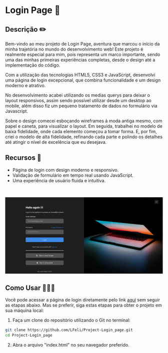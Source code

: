 # Login Page 🚀

## Descrição ✏️
Bem-vindo ao meu projeto de Login Page, aventura que marcou o início da minha trajetória no mundo do desenvolvimento web! Este projeto é realmente especial para mim, pois representa um marco importante, sendo uma das minhas primeiras experiências completas, desde o design até a implementação do código.

Com a utilização das tecnologias HTML5, CSS3 e JavaScript, desenvolvi uma página de login excepcional, que combina funcionalidade e um design moderno e atrativo.

No desenvolvimento acabei utilizando os medias querys para deixar o layout responsivos, assim sendo possível utilizar desde um desktop ao mobile, além disso fiz um pequeno tratamento de dados no formulário via Javascript.

Sobre o design comecei esboçando wireframes à moda antiga mesmo, com papel e caneta, para visualizar o layout. Em seguida, trabalhei no modelo de baixa fidelidade, onde cada elemento começou a tomar forma. E, por fim, criei o modelo de alta fidelidade, refinando cada parte e polindo os detalhes até atingir o nível de excelência que eu desejava.

## Recursos 🤔
- Página de login com design moderno e responsivo.
- Validação de formulário em tempo real usando JavaScript.
- Uma experiência de usuário fluida e intuitiva.  
<br>

![Screenshot da Página de Login](./assets/photos/screencapture-lfeli-github-io-Project-Login-page-2023-07-22-18_48_39.png)

## Como Usar 👨🏻‍💻
Você pode acessar a página de login diretamente pelo link [aqui](https://lfeli.github.io/Project-Login_page/) sem seguir as etapas abaixo. Mas se preferir, siga estas etapas para obter o projeto em sua máquina local:

1. Faça um clone do repositório utilizando o Git no terminal:
```bash
git clone https://github.com/LFeli/Project-Login_page.git
cd Project-Login_page
```
2. Abra o arquivo "index.html" no seu navegador preferido.